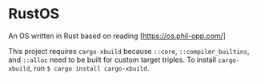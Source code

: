 # RustOS
An OS written in Rust based on reading [https://os.phil-opp.com/]

This project requires `cargo-xbuild` because `::core`, `::compiler_builtins`,
and `::alloc` need to be built for custom target triples.
To install `cargo-xbuild`, run `$ cargo install cargo-xbuild`.
